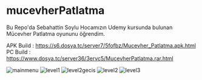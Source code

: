 # mucevherPatlatma

Bu Repo'da Sebahattin Soylu Hocamızın Udemy kursunda bulunan Mücevher Patlatma oyununu öğrendim.

APK Build : https://s6.dosya.tc/server7/5fofbz/Mucevher_Patlatma.apk.html
PC Build : https://www.dosya.tc/server36/3ervc5/MucevherPatlatma.rar.html

![mainmenu](https://user-images.githubusercontent.com/73519045/172705834-efd464b2-8c6a-4c45-b1ec-d89c3ccde945.png)
![level1](https://user-images.githubusercontent.com/73519045/172705838-b7cc6cca-54fa-4438-ba41-ff92ebaeeac2.png)
![level2gecis](https://user-images.githubusercontent.com/73519045/172705857-0c690cfd-400a-4e81-89e2-9d5cd89e1cea.png)
![level2](https://user-images.githubusercontent.com/73519045/172705858-15d284cf-1f5d-4e1d-be21-1fb19f9a971e.png)
![level3](https://user-images.githubusercontent.com/73519045/172705863-e22b03f8-96b8-4a82-a482-98df644c0e92.png)

 
